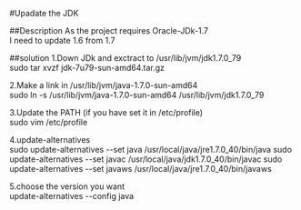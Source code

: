 #Upadate the JDK

##Description
As the project requires Oracle-JDk-1.7  
I need to update 1.6 from 1.7  
  
##solution
1.Down JDk and exctract to /usr/lib/jvm/jdk1.7.0_79   
    sudo tar xvzf jdk-7u79-sun-amd64.tar.gz

2.Make a link in /usr/lib/jvm/java-1.7.0-sun-amd64   
    sudo ln -s /usr/lib/jvm/java-1.7.0-sun-amd64 /usr/lib/jvm/jdk1.7.0_79

3.Update the PATH (if you have set it in /etc/profile)   
    sudo vim /etc/profile

4.update-alternatives   
     sudo update-alternatives --set java /usr/local/java/jre1.7.0_40/bin/java
     sudo update-alternatives --set javac /usr/local/java/jdk1.7.0_40/bin/javac
     sudo update-alternatives --set javaws /usr/local/java/jre1.7.0_40/bin/javaws

5.choose the version you want   
    update-alternatives --config java

